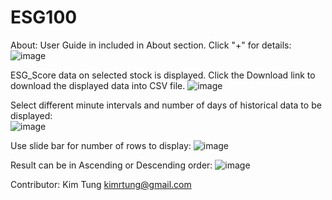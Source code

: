 # ESG100
About: User Guide in included in About section. Click "+" for details: 
![image](https://user-images.githubusercontent.com/35645038/175801061-282b8bb6-2848-4231-ad77-d0e7d7b3ec79.png)

ESG_Score data on selected stock is displayed. Click the Download link to download the displayed data into CSV file.
![image](https://user-images.githubusercontent.com/35645038/175801111-0cf1367b-d0dd-4739-839f-bb95d3ef70a3.png)

Select different minute intervals and number of days of historical data to be displayed:  
![image](https://user-images.githubusercontent.com/35645038/173219226-b8e9091f-6114-47bd-b736-d54ba70b6b9a.png)  

Use slide bar for number of rows to display:
![image](https://user-images.githubusercontent.com/35645038/173219293-c9476295-fda5-4024-a78a-6be56821dde5.png)

Result can be in Ascending or Descending order:
![image](https://user-images.githubusercontent.com/35645038/173219309-a15d74ee-3d78-4ec3-849f-a5e2ceb8efe0.png)



Contributor: Kim Tung kimrtung@gmail.com
